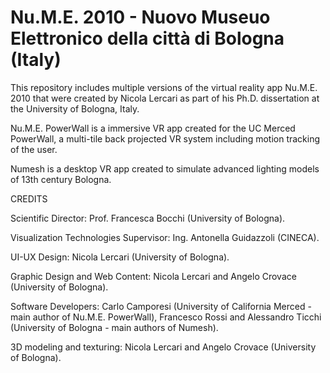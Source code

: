# Nu.M.E. 2010 - Nuovo Museuo Elettronico della città di Bologna (Italy)
 This repository includes multiple versions of the virtual reality app Nu.M.E. 2010 that were created by Nicola Lercari as part of his Ph.D. dissertation at the University of Bologna, Italy.
 
 Nu.M.E. PowerWall is a immersive VR app created for the UC Merced PowerWall, a multi-tile back projected VR system including motion tracking of the user.
 
 Numesh is a desktop VR app created to simulate advanced lighting models of 13th century Bologna.
 

CREDITS

Scientific Director: Prof. Francesca Bocchi (University of Bologna).

Visualization Technologies Supervisor: Ing. Antonella Guidazzoli (CINECA).

UI-UX Design: Nicola Lercari (University of Bologna).

Graphic Design and Web Content: Nicola Lercari and Angelo Crovace (University of Bologna).

Software Developers: Carlo Camporesi (University of California Merced - main author of Nu.M.E. PowerWall), Francesco Rossi and Alessandro Ticchi (University of Bologna - main authors of Numesh).

3D modeling and texturing: Nicola Lercari and Angelo Crovace (University of Bologna).